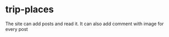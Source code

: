 # trip-places
The site can add posts and read it. It can also add comment with image for every post
